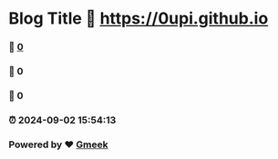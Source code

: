 # Blog Title :link: https://0upi.github.io 
### :page_facing_up: [0](https://0upi.github.io/tag.html) 
### :speech_balloon: 0 
### :hibiscus: 0 
### :alarm_clock: 2024-09-02 15:54:13 
### Powered by :heart: [Gmeek](https://github.com/Meekdai/Gmeek)
